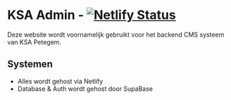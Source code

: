# KSA Admin - [![Netlify Status](https://api.netlify.com/api/v1/badges/bed51ceb-3df3-408a-9361-32a0d76f9b56/deploy-status)](https://app.netlify.com/projects/ksapetegem-cms/deploys)
Deze website wordt voornamelijk gebruikt voor het backend CMS systeem van KSA Petegem.

## Systemen
- Alles wordt gehost via Netlify
- Database & Auth wordt gehost door SupaBase
